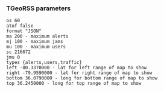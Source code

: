 ### TGeoRSS parameters

    os 60
    atof false
    format "JSON"
    ma 200 - maximum alerts
    mj 100 - maximum jams
    mu 100 - maximum users
    sc 216672
    jmu 0
    types {alerts,users,traffic}
    left -80.3370000 - lat for left range of map to show
    right -79.9590000 - lat for right range of map to show
    bottom 36.0790000 - long for bottom range of map to show
    top 36.2450000 - long for top range of map to show
